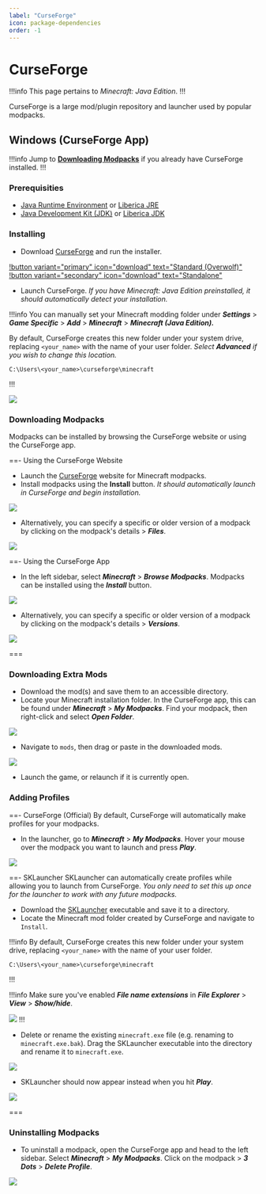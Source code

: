 ```yaml
---
label: "CurseForge"
icon: package-dependencies
order: -1
---
```


# CurseForge
!!!info
This page pertains to *Minecraft: Java Edition*.
!!!

CurseForge is a large mod/plugin repository and launcher used by popular modpacks.

## Windows (CurseForge App)
!!!info
Jump to **[Downloading Modpacks](#downloading-modpacks)** if you already have CurseForge installed.
!!!

### Prerequisities
- [Java Runtime Environment](https://www.java.com/en/download/) or [Liberica JRE](https://bell-sw.com/pages/downloads/)
- [Java Development Kit (JDK)](https://www.oracle.com/java/technologies/downloads/) or [Liberica JDK](https://bell-sw.com/pages/downloads/)

### Installing
- Download [CurseForge](https://download.curseforge.com/) and run the installer.

[!button variant="primary" icon="download" text="Standard (Overwolf)"](https://download.overwolf.com/install/Download?&PartnerId=4047)
[!button variant="secondary" icon="download" text="Standalone"](https://download.overwolf.com/install/Download?Name=CurseForge&ExtensionId=cfiahnpaolfnlgaihhmobmnjdafknjnjdpdabpcm)

- Launch CurseForge. *If you have Minecraft: Java Edition preinstalled, it should automatically detect your installation.*

!!!info
You can manually set your Minecraft modding folder under ***Settings*** > ***Game Specific*** > ***Add*** > ***Minecraft*** > ***Minecraft (Java Edition).***

By default, CurseForge creates this new folder under your system drive, replacing `<your_name>` with the name of your user folder. *Select **Advanced** if you wish to change this location.*
```
C:\Users\<your_name>\curseforge\minecraft
```
!!!

![](/static/minecraft/curseforge/windows-installing.gif)

### Downloading Modpacks
Modpacks can be installed by browsing the CurseForge website or using the CurseForge app.

==- Using the CurseForge Website
- Launch the [CurseForge](https://www.curseforge.com/minecraft/modpacks) website for Minecraft modpacks.
- Install modpacks using the **Install** button. *It should automatically launch in CurseForge and begin installation.*

![](/static/minecraft/curseforge/windows-downloading.gif)

- Alternatively, you can specify a specific or older version of a modpack by clicking on the modpack's details > ***Files***.

![](/static/minecraft/curseforge/windows-downloading2.gif)

==- Using the CurseForge App

- In the left sidebar, select ***Minecraft*** > ***Browse Modpacks***. Modpacks can be installed using the ***Install*** button.

![](/static/minecraft/curseforge/windows-downloading3.gif)

- Alternatively, you can specify a specific or older version of a modpack by clicking on the modpack's details > ***Versions***.

![](/static/minecraft/curseforge/windows-downloading4.gif)

===

### Downloading Extra Mods
- Download the mod(s) and save them to an accessible directory.
- Locate your Minecraft installation folder. In the CurseForge app, this can be found under ***Minecraft*** > ***My Modpacks***. Find your modpack, then right-click and select ***Open Folder***.

![](/static/minecraft/curseforge/windows-extra.gif)

- Navigate to `mods`, then drag or paste in the downloaded mods.

![](/static/minecraft/curseforge/windows-extra2.gif)

- Launch the game, or relaunch if it is currently open.

### Adding Profiles

==- CurseForge (Official)
By default, CurseForge will automatically make profiles for your modpacks.

- In the launcher, go to ***Minecraft*** > ***My Modpacks***. Hover your mouse over the modpack you want to launch and press ***Play***.

![](/static/minecraft/curseforge/windows-profiles.gif)

==- SKLauncher
SKLauncher can automatically create profiles while allowing you to launch from CurseForge. *You only need to set this up once for the launcher to work with any future modpacks.*

- Download the [SKLauncher](https://skmedix.pl/downloads) executable and save it to a directory.
- Locate the Minecraft mod folder created by CurseForge and navigate to `Install`.

!!!info
By default, CurseForge creates this new folder under your system drive, replacing `<your_name>` with the name of your user folder.
```
C:\Users\<your_name>\curseforge\minecraft
```
!!!

!!!info
Make sure you've enabled ***File name extensions*** in ***File Explorer*** > ***View*** > ***Show/hide***.

![](/static/minecraft/curseforge/windows-profiles3.gif)
!!!

- Delete or rename the existing `minecraft.exe` file (e.g. renaming to `minecraft.exe.bak`). Drag the SKLauncher executable into the directory and rename it to `minecraft.exe`.

![](/static/minecraft/curseforge/windows-profiles2.gif)

- SKLauncher should now appear instead when you hit ***Play***.

![](/static/minecraft/curseforge/windows-profiles4.gif)

===

### Uninstalling Modpacks
- To uninstall a modpack, open the CurseForge app and head to the left sidebar. Select ***Minecraft*** > ***My Modpacks***. Click on the modpack > ***3 Dots*** > ***Delete Profile***.

![](/static/minecraft/curseforge/windows-uninstalling.gif)
